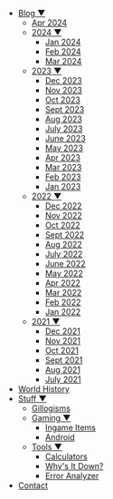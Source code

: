 - [Blog ▼]()
  - [Apr 2024](/blog.html)
  - [2024 ▼]()
    - [Jan 2024](/2024/January.html)
    - [Feb 2024](/2024/February.html)
    - [Mar 2024](/2024/March.html)
  - [2023 ▼]()
    - [Dec 2023](/2023/December.html)
    - [Nov 2023](/2023/November.html)
    - [Oct 2023](/2023/October.html)
    - [Sept 2023](/2023/September.html)
    - [Aug 2023](/2023/August.html)
    - [July 2023](/2023/July.html)
    - [June 2023](/2023/June.html)
    - [May 2023](/2023/May.html)
    - [Apr 2023](/2023/April.html)
    - [Mar 2023](/2023/March.html)
    - [Feb 2023](/2023/February.html)
    - [Jan 2023](/2023/January.html)
  - [2022 ▼]()
    - [Dec 2022](/2022/December.html)
    - [Nov 2022](/2022/November.html)
    - [Oct 2022](/2022/October.html)
    - [Sept 2022](/2022/September.html)
    - [Aug 2022](/2022/August.html)
    - [July 2022](/2022/July.html)
    - [June 2022](/2022/June.html)
    - [May 2022](/2022/May.html)
    - [Apr 2022](/2022/April.html)
    - [Mar 2022](/2022/March.html)
    - [Feb 2022](/2022/February.html)
    - [Jan 2022](/2022/January.html)
  - [2021 ▼]()
    - [Dec 2021](/2021/December.html)
    - [Nov 2021](/2021/November.html)
    - [Oct 2021](/2021/October.html)
    - [Sept 2021](/2021/September.html)
    - [Aug 2021](/2021/August.html)
    - [July 2021](/2021/July.html)
- [World History](/history.html)
- [Stuff ▼]()
  - [Gillogisms](/Gillogisms.html)
  - [Gaming ▼]()
    - [Ingame Items](/InGameItem.html)
    - [Android](/Android.html)
  - [Tools ▼]()
    - [Calculators](/calc.html)
    - [Why's It Down?](/WhyIsItDown.html)
    - [Error Analyzer](/errorcause.html)
- [Contact](/contact.html)
